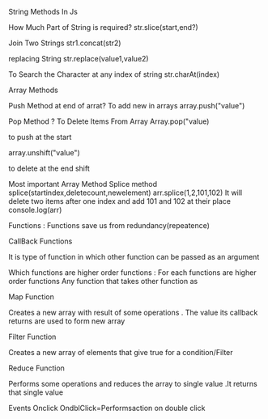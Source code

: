 
String Methods In Js

How Much Part of String is required?
str.slice(start,end?)

Join Two Strings
str1.concat(str2)

replacing String
str.replace(value1,value2)

To Search the Character at any index of string 
str.charAt(index)

Array Methods 
 
Push Method at end of arrat?
To add new in arrays
array.push("value")

Pop Method ?
To Delete Items From Array
Array.pop("value)

to push at the start

array.unshift("value")

to delete at the end
shift

Most important Array Method 
Splice method 
splice(startindex,deletecount,newelement)
arr.splice(1,2,101,102)
It will delete two items after one index and add 101 and 102 at their place
console.log(arr)


Functions :
Functions save us from redundancy(repeatence)

CallBack Functions

It is type of function in which other function can be passed as an argument

Which functions are higher order functions :
For each functions are higher order functions 
Any function that takes other function as 

Map Function 

Creates a new array with result of some operations . The value its callback returns are used to form new array

Filter Function

Creates a new array of elements that give true for a condition/Filter

Reduce Function

Performs some operations and reduces the array to single value .It returns that single value
 
Events 
Onclick
OndblClick=Performsaction on double click


